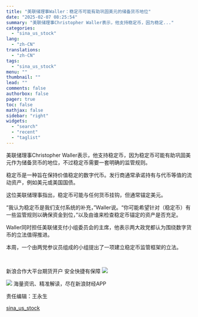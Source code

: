 ```yaml
---
title: "美联储理事Waller：稳定币可能有助巩固美元的储备货币地位"
date: "2025-02-07 08:25:54"
summary: "美联储理事Christopher Waller表示，他支持稳定币，因为稳定..."
categories:
  - "sina_us_stock"
lang:
  - "zh-CN"
translations:
  - "zh-CN"
tags:
  - "sina_us_stock"
menu: ""
thumbnail: ""
lead: ""
comments: false
authorbox: false
pager: true
toc: false
mathjax: false
sidebar: "right"
widgets:
  - "search"
  - "recent"
  - "taglist"
---
```


美联储理事Christopher Waller表示，他支持稳定币，因为稳定币可能有助巩固美元作为储备货币的地位，不过稳定币需要一套明确的监管规则。

稳定币是一种旨在保持价值稳定的数字代币。发行商通常承诺持有与代币等值的流动资产，例如美元或美国国债。

这位美联储理事指出，稳定币可能与任何货币挂钩，但通常锚定美元。

“我认为稳定币是我们支付系统的补充，”Waller说。“你可能希望针对（稳定币）有一些监管规则以确保资金到位，”以及由谁来检查稳定币锚定的资产是否充足。

Waller同时担任美联储支付小组委员会的主席，他表示两大政党都认为围绕数字货币的立法值得推进。

本周，一个由两党参议员组成的小组提出了一项建立稳定币监管框架的立法。

 

新浪合作大平台期货开户 安全快捷有保障
![](https://n.sinaimg.cn/finance/transform/340/w170h170/20220415/bd6a-a2376d5226aaa796dfdca62b1d9b1fcb.png)








![](//n.sinaimg.cn/finance/cece9e13/20240627/655959900_20240627.png)
海量资讯、精准解读，尽在新浪财经APP



责任编辑：王永生

[sina_us_stock](https://finance.sina.com.cn/stock/usstock/c/2025-02-07/doc-ineirfqk0268200.shtml)
